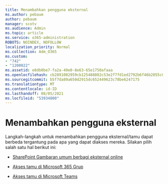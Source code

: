 ```yaml
---
title: Menambahkan pengguna eksternal
ms.author: pebaum
author: pebaum
manager: scotv
ms.audience: Admin
ms.topic: article
ms.service: o365-administration
ROBOTS: NOINDEX, NOFOLLOW
localization_priority: Normal
ms.collection: Adm_O365
ms.custom:
- "742"
- "1200022"
ms.assetid: e8db0be7-fa2a-49e0-8e63-65e1750afaaa
ms.openlocfilehash: cb2891002959cb125488802c53e2f7fd1ed2792b6f46b2055c0ec046c0bd4e52
ms.sourcegitcommit: b5f7da89a650d2915dc652449623c78be6247175
ms.translationtype: MT
ms.contentlocale: id-ID
ms.lasthandoff: 08/05/2021
ms.locfileid: "53934800"
---
```

# <a name="adding-external-users"></a>Menambahkan pengguna eksternal

Langkah-langkah untuk menambahkan pengguna eksternal/tamu dapat berbeda tergantung pada apa yang dapat diakses mereka. Silakan pilih salah satu hal berikut ini:
  
- [SharePoint Gambaran umum berbagi eksternal online](https://docs.microsoft.com/sharepoint/external-sharing-overview)

- [Akses tamu di Microsoft 365 Grup](https://support.office.com/article/guest-access-in-office-365-groups-bfc7a840-868f-4fd6-a390-f347bf51aff6)

- [Akses tamu di Microsoft Teams](https://docs.microsoft.com/microsoftteams/guest-access-checklist)

